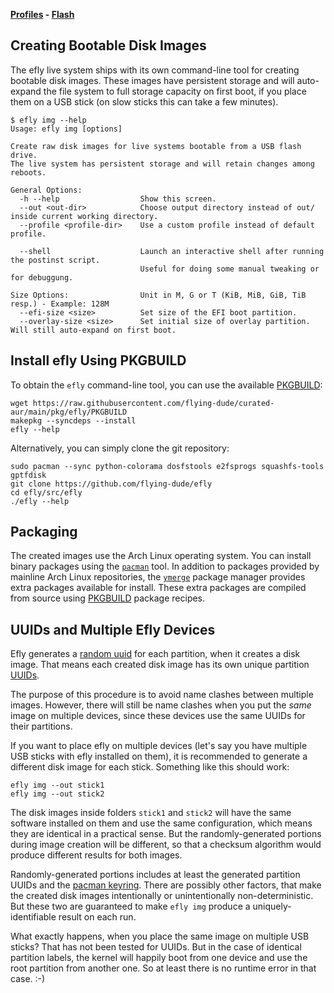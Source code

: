 **[Profiles](profiles.md) - [Flash](flash.md)**

## Creating Bootable Disk Images

The efly live system ships with its own command-line tool for creating bootable disk images.
These images have persistent storage and will auto-expand the file system to full storage capacity on first boot, if you place them on a USB stick (on slow sticks this can take a few minutes).

```
$ efly img --help
Usage: efly img [options]

Create raw disk images for live systems bootable from a USB flash drive.
The live system has persistent storage and will retain changes among reboots.

General Options:
  -h --help                  Show this screen.
  --out <out-dir>            Choose output directory instead of out/ inside current working directory.
  --profile <profile-dir>    Use a custom profile instead of default profile.

  --shell                    Launch an interactive shell after running the postinst script.
                             Useful for doing some manual tweaking or for debuggung.

Size Options:                Unit in M, G or T (KiB, MiB, GiB, TiB resp.) - Example: 128M
  --efi-size <size>          Set size of the EFI boot partition.
  --overlay-size <size>      Set initial size of overlay partition. Will still auto-expand on first boot.
```

## Install efly Using PKGBUILD

To obtain the `efly` command-line tool, you can use the available [PKGBUILD](https://github.com/flying-dude/curated-aur/blob/main/pkg/efly/PKGBUILD):

```
wget https://raw.githubusercontent.com/flying-dude/curated-aur/main/pkg/efly/PKGBUILD
makepkg --syncdeps --install
efly --help
```

Alternatively, you can simply clone the git repository:

```
sudo pacman --sync python-colorama dosfstools e2fsprogs squashfs-tools gptfdisk
git clone https://github.com/flying-dude/efly
cd efly/src/efly
./efly --help
```

## Packaging

The created images use the Arch Linux operating system. You can install binary packages using the [`pacman`](https://wiki.archlinux.org/title/Pacman) tool. In addition to packages provided by mainline Arch Linux repositories, the [`ymerge`](https://github.com/flying-dude/ymerge) package manager provides extra packages available for install. These extra packages are compiled from source using [PKGBUILD](https://wiki.archlinux.org/title/PKGBUILD) package recipes.

## UUIDs and Multiple Efly Devices

Efly generates a
[random uuid](https://github.com/flying-dude/efly/blob/a3a28b554b04e83987c33f8e0820a4688a5a306f/src/efly/efly-img#L295)
for each partition, when it creates a disk image.
That means each created disk image has its own unique partition
[UUIDs](https://en.wikipedia.org/wiki/Universally_unique_identifier).

The purpose of this procedure is to avoid name clashes between multiple images.
However, there will still be name clashes when you put the *same* image on multiple devices, since these devices use the same UUIDs for their partitions.

If you want to place efly on multiple devices (let's say you have multiple USB sticks with efly installed on them), it is recommended to generate a different disk image for each stick. Something like this should work:

```
efly img --out stick1
efly img --out stick2
```

The disk images inside folders `stick1` and `stick2` will have the same software installed on them and use the same configuration, which means they are identical in a practical sense.
But the randomly-generated portions during image creation will be different, so that a checksum algorithm would produce different results for both images.

Randomly-generated portions includes at least the generated partition UUIDs and the
[pacman keyring](https://wiki.archlinux.org/title/Pacman/Package_signing#Initializing_the_keyring).
There are possibly other factors, that make the created disk images intentionally or unintentionally non-deterministic.
But these two are guaranteed to make `efly img` produce a uniquely-identifiable result on each run.

What exactly happens, when you place the same image on multiple USB sticks?
That has not been tested for UUIDs.
But in the case of identical partition labels, the kernel will happily boot from one device and use the root partition from another one.
So at least there is no runtime error in that case. :-)